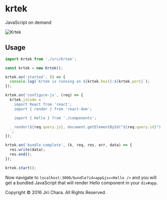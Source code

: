 # krtek

JavaScript on demand

![Krtek](https://raw.github.com/JiriChara/krtek/master/public/images/krtek.jpg)

## Usage

```javascript
import Krtek from './src/Krtek';

const krtek = new Krtek();

krtek.on('started', () => {
  console.log(`Krtek is running on ${krtek.host}:${krtek.port}`);
});

krtek.on('configure-js', (req) => {
  krtek.jsCode = `
    import React from 'react';
    import { render } from 'react-dom';

    import { Hello } from './components';

    render(${req.query.js}, document.getElementById("${req.query.id}"));
  `;
});

krtek.on('bundle-complete', (k, req, res, err, data) => {
  res.write(data);
  res.end();
});

krtek.start();
```

Now navigate to `localhost:3000/bundle?id=app&js=<Hello />` and you will get a bundled JavaScript that will render Hello component in your `div#app`.

Copyright © 2016 Jiri Chara. All Rights Reserved.
